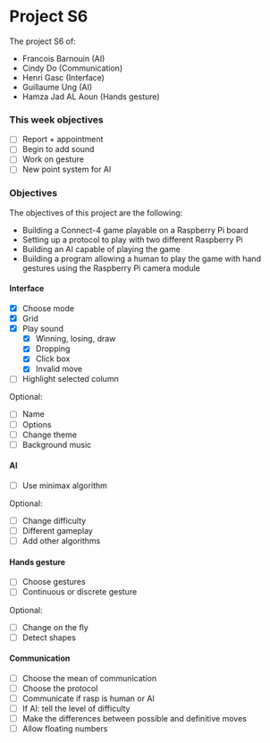# Project S6

The project S6 of:

- Francois Barnouin (AI)
- Cindy Do (Communication)
- Henri Gasc (Interface)
- Guillaume Ung (AI)
- Hamza Jad AL Aoun (Hands gesture)

### This week objectives

- [ ] Report + appointment
- [ ] Begin to add sound
- [ ] Work on gesture
- [ ] New point system for AI

### Objectives

The objectives of this project are the following:

- Building a Connect-4 game playable on a Raspberry Pi board
- Setting up a protocol to play with two different Raspberry Pi
- Building an AI capable of playing the game
- Building a program allowing a human to play the game with hand gestures using the Raspberry Pi camera module

#### Interface

- [x] Choose mode
- [x] Grid
- [x] Play sound
  - [x] Winning, losing, draw
  - [x] Dropping
  - [x] Click box
  - [x] Invalid move
- [ ] Highlight selected column

Optional:

- [ ] Name
- [ ] Options
- [ ] Change theme
- [ ] Background music

#### AI

- [ ] Use minimax algorithm

Optional:

- [ ] Change difficulty
- [ ] Different gameplay
- [ ] Add other algorithms

#### Hands gesture

- [ ] Choose gestures
- [ ] Continuous or discrete gesture

Optional:

- [ ] Change on the fly
- [ ] Detect shapes

#### Communication

- [ ] Choose the mean of communication
- [ ] Choose the protocol
- [ ] Communicate if rasp is human or AI
- [ ] If AI: tell the level of difficulty
- [ ] Make the differences between possible and definitive moves
- [ ] Allow floating numbers
